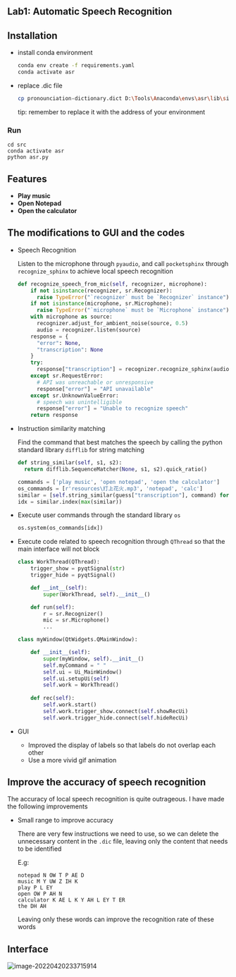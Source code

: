 ## Lab1: Automatic Speech Recognition

## Installation

- install conda environment

  ```sh
  conda env create -f requirements.yaml
  conda activate asr
  ```

- replace .dic file

  ```sh
  cp pronounciation-dictionary.dict D:\Tools\Anaconda\envs\asr\lib\site-packages\speech_recognition\pocketsphinx-data\en-US\
  ```

  tip: remember to replace it with the address of your environment

### Run

```shell
cd src
conda activate asr
python asr.py
```

## Features

- **Play music**
- **Open Notepad**
- **Open the calculator**

## The modifications to GUI and the codes

- Speech Recognition

  Listen to the microphone through `pyaudio`, and call `pocketsphinx` through `recognize_sphinx` to achieve local speech recognition

  ```python
  def recognize_speech_from_mic(self, recognizer, microphone):
      if not isinstance(recognizer, sr.Recognizer):
      	raise TypeError("`recognizer` must be `Recognizer` instance")
      if not isinstance(microphone, sr.Microphone):
      	raise TypeError("`microphone` must be `Microphone` instance")
      with microphone as source:
      	recognizer.adjust_for_ambient_noise(source, 0.5)
      	audio = recognizer.listen(source)
      response = {
      	"error": None,
      	"transcription": None
      }
      try:
      	response["transcription"] = recognizer.recognize_sphinx(audio)
      except sr.RequestError:
      	# API was unreachable or unresponsive
      	response["error"] = "API unavailable"
      except sr.UnknownValueError:
      	# speech was unintelligible
      	response["error"] = "Unable to recognize speech"
      return response
  ```

- Instruction similarity matching

  Find the command that best matches the speech by calling the python standard library `difflib` for string matching

  ```python
  def string_similar(self, s1, s2):
  	return difflib.SequenceMatcher(None, s1, s2).quick_ratio()
  
  commands = ['play music', 'open notepad', 'open the calculator']
  os_commands = [r'resources\打上花火.mp3', 'notepad', 'calc']
  similar = [self.string_similar(guess["transcription"], command) for command in commands]
  idx = similar.index(max(similar))
  ```

- Execute user commands through the standard library `os`

  ```python
  os.system(os_commands[idx])
  ```

- Execute code related to speech recognition through `QThread` so that the main interface will not block

  ```python
  class WorkThread(QThread):
      trigger_show = pyqtSignal(str)
      trigger_hide = pyqtSignal()
  
      def __int__(self):
          super(WorkThread, self).__init__()
  
      def run(self):
          r = sr.Recognizer()
          mic = sr.Microphone()
          ...
  
  class myWindow(QtWidgets.QMainWindow):
  
      def __init__(self):
          super(myWindow, self).__init__()
          self.myCommand = " "
          self.ui = Ui_MainWindow()
          self.ui.setupUi(self)
          self.work = WorkThread()
      
      def rec(self):
          self.work.start()
          self.work.trigger_show.connect(self.showRecUi)
          self.work.trigger_hide.connect(self.hideRecUi)
  ```

  

- GUI

  - Improved the display of labels so that labels do not overlap each other
  - Use a more vivid gif animation

## Improve the accuracy of speech recognition

The accuracy of local speech recognition is quite outrageous. I have made the following improvements

- Small range to improve accuracy

  There are very few instructions we need to use, so we can delete the unnecessary content in the `.dic` file, leaving only the content that needs to be identified

  E.g:

  ```
  notepad N OW T P AE D
  music M Y UW Z IH K
  play P L EY
  open OW P AH N
  calculator K AE L K Y AH L EY T ER
  the DH AH
  ```

  Leaving only these words can improve the recognition rate of these words

## Interface

![image-20220420233715914](https://typora-anjt.oss-cn-shanghai.aliyuncs.com/image-20220420233715914.png)

